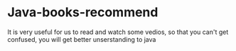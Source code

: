 # Java-books-recommend
It is very useful for us to read and watch some vedios, so that you can't get confused, you will get better unserstanding to java
